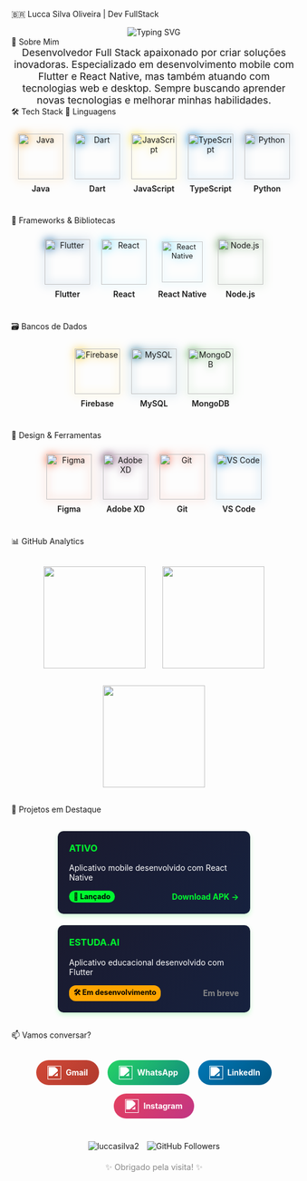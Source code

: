 🇧🇷 Lucca Silva Oliveira | Dev FullStack
<div align="center"> <img src="https://readme-typing-svg.herokuapp.com?font=Fira+Code&weight=700&size=28&pause=1000&color=00F72F&width=500&center=true&vCenter=true&lines=Desenvolvedor+Full+Stack;Mobile+%7C+Web+%7C+Desktop;17+anos+%7C+Brasil+%F0%9F%87%A7%F0%9F%87%B7" alt="Typing SVG" /> </div>
🚀 Sobre Mim
<div align="center"> <p style="font-size: 1.1rem; max-width: 800px; margin: 0 auto;"> Desenvolvedor Full Stack apaixonado por criar soluções inovadoras. Especializado em desenvolvimento mobile com Flutter e React Native, mas também atuando com tecnologias web e desktop. Sempre buscando aprender novas tecnologias e melhorar minhas habilidades. </p> </div>
🛠️ Tech Stack
🔷 Linguagens
<div align="center" style="display: flex; justify-content: center; flex-wrap: wrap; gap: 20px; margin: 25px 0;"> <div style="text-align: center;"> <img src="https://cdn.jsdelivr.net/gh/devicons/devicon/icons/java/java-original-wordmark.svg" width="80" height="80" style="object-fit: contain; filter: drop-shadow(0 0 8px #ED8B00); transition: transform 0.3s;" onmouseover="this.style.transform='scale(1.1)'" onmouseout="this.style.transform='scale(1)'" alt="Java" title="Java"/> <p style="margin-top: 8px; font-weight: 600;">Java</p> </div> <div style="text-align: center;"> <img src="https://cdn.jsdelivr.net/gh/devicons/devicon/icons/dart/dart-original-wordmark.svg" width="80" height="80" style="object-fit: contain; filter: drop-shadow(0 0 8px #0175C2); transition: transform 0.3s;" onmouseover="this.style.transform='scale(1.1)'" onmouseout="this.style.transform='scale(1)'" alt="Dart" title="Dart"/> <p style="margin-top: 8px; font-weight: 600;">Dart</p> </div> <div style="text-align: center;"> <img src="https://cdn.jsdelivr.net/gh/devicons/devicon/icons/javascript/javascript-original.svg" width="80" height="80" style="object-fit: contain; filter: drop-shadow(0 0 8px #F7DF1E); transition: transform 0.3s;" onmouseover="this.style.transform='scale(1.1)'" onmouseout="this.style.transform='scale(1)'" alt="JavaScript" title="JavaScript"/> <p style="margin-top: 8px; font-weight: 600;">JavaScript</p> </div> <div style="text-align: center;"> <img src="https://cdn.jsdelivr.net/gh/devicons/devicon/icons/typescript/typescript-original.svg" width="80" height="80" style="object-fit: contain; filter: drop-shadow(0 0 8px #007ACC); transition: transform 0.3s;" onmouseover="this.style.transform='scale(1.1)'" onmouseout="this.style.transform='scale(1)'" alt="TypeScript" title="TypeScript"/> <p style="margin-top: 8px; font-weight: 600;">TypeScript</p> </div> <div style="text-align: center;"> <img src="https://cdn.jsdelivr.net/gh/devicons/devicon/icons/python/python-original-wordmark.svg" width="80" height="80" style="object-fit: contain; filter: drop-shadow(0 0 8px #3776AB); transition: transform 0.3s;" onmouseover="this.style.transform='scale(1.1)'" onmouseout="this.style.transform='scale(1)'" alt="Python" title="Python"/> <p style="margin-top: 8px; font-weight: 600;">Python</p> </div> </div>
🚀 Frameworks & Bibliotecas
<div align="center" style="display: flex; justify-content: center; flex-wrap: wrap; gap: 20px; margin: 25px 0;"> <div style="text-align: center;"> <img src="https://cdn.jsdelivr.net/gh/devicons/devicon/icons/flutter/flutter-original.svg" width="80" height="80" style="object-fit: contain; filter: drop-shadow(0 0 8px #02569B); transition: transform 0.3s;" onmouseover="this.style.transform='scale(1.1)'" onmouseout="this.style.transform='scale(1)'" alt="Flutter" title="Flutter"/> <p style="margin-top: 8px; font-weight: 600;">Flutter</p> </div> <div style="text-align: center;"> <img src="https://cdn.jsdelivr.net/gh/devicons/devicon/icons/react/react-original-wordmark.svg" width="80" height="80" style="object-fit: contain; filter: drop-shadow(0 0 8px #61DAFB); transition: transform 0.3s;" onmouseover="this.style.transform='scale(1.1)'" onmouseout="this.style.transform='scale(1)'" alt="React" title="React"/> <p style="margin-top: 8px; font-weight: 600;">React</p> </div> <div style="text-align: center;"> <img src="https://cdn.jsdelivr.net/gh/devicons/devicon/icons/react/react-original-wordmark.svg" width="80" height="80" style="object-fit: contain; filter: drop-shadow(0 0 8px #61DAFB); transform: scale(0.9); transition: transform 0.3s;" onmouseover="this.style.transform='scale(1)'" onmouseout="this.style.transform='scale(0.9)'" alt="React Native" title="React Native"/> <p style="margin-top: 8px; font-weight: 600;">React Native</p> </div> <div style="text-align: center;"> <img src="https://cdn.jsdelivr.net/gh/devicons/devicon/icons/nodejs/nodejs-original-wordmark.svg" width="80" height="80" style="object-fit: contain; filter: drop-shadow(0 0 8px #43853D); transition: transform 0.3s;" onmouseover="this.style.transform='scale(1.1)'" onmouseout="this.style.transform='scale(1)'" alt="Node.js" title="Node.js"/> <p style="margin-top: 8px; font-weight: 600;">Node.js</p> </div> </div>
🗃️ Bancos de Dados
<div align="center" style="display: flex; justify-content: center; flex-wrap: wrap; gap: 20px; margin: 25px 0;"> <div style="text-align: center;"> <img src="https://cdn.jsdelivr.net/gh/devicons/devicon/icons/firebase/firebase-plain-wordmark.svg" width="80" height="80" style="object-fit: contain; filter: drop-shadow(0 0 8px #FFCA28); transition: transform 0.3s;" onmouseover="this.style.transform='scale(1.1)'" onmouseout="this.style.transform='scale(1)'" alt="Firebase" title="Firebase"/> <p style="margin-top: 8px; font-weight: 600;">Firebase</p> </div> <div style="text-align: center;"> <img src="https://cdn.jsdelivr.net/gh/devicons/devicon/icons/mysql/mysql-original-wordmark.svg" width="80" height="80" style="object-fit: contain; filter: drop-shadow(0 0 8px #005C84); transition: transform 0.3s;" onmouseover="this.style.transform='scale(1.1)'" onmouseout="this.style.transform='scale(1)'" alt="MySQL" title="MySQL"/> <p style="margin-top: 8px; font-weight: 600;">MySQL</p> </div> <div style="text-align: center;"> <img src="https://cdn.jsdelivr.net/gh/devicons/devicon/icons/mongodb/mongodb-original-wordmark.svg" width="80" height="80" style="object-fit: contain; filter: drop-shadow(0 0 8px #4EA94B); transition: transform 0.3s;" onmouseover="this.style.transform='scale(1.1)'" onmouseout="this.style.transform='scale(1)'" alt="MongoDB" title="MongoDB"/> <p style="margin-top: 8px; font-weight: 600;">MongoDB</p> </div> </div>
🎨 Design & Ferramentas
<div align="center" style="display: flex; justify-content: center; flex-wrap: wrap; gap: 20px; margin: 25px 0;"> <div style="text-align: center;"> <img src="https://cdn.jsdelivr.net/gh/devicons/devicon/icons/figma/figma-original.svg" width="80" height="80" style="object-fit: contain; filter: drop-shadow(0 0 8px #F24E1E); transition: transform 0.3s;" onmouseover="this.style.transform='scale(1.1)'" onmouseout="this.style.transform='scale(1)'" alt="Figma" title="Figma"/> <p style="margin-top: 8px; font-weight: 600;">Figma</p> </div> <div style="text-align: center;"> <img src="https://cdn.jsdelivr.net/gh/devicons/devicon/icons/xd/xd-plain.svg" width="80" height="80" style="object-fit: contain; filter: drop-shadow(0 0 8px #470137); transition: transform 0.3s;" onmouseover="this.style.transform='scale(1.1)'" onmouseout="this.style.transform='scale(1)'" alt="Adobe XD" title="Adobe XD"/> <p style="margin-top: 8px; font-weight: 600;">Adobe XD</p> </div> <div style="text-align: center;"> <img src="https://cdn.jsdelivr.net/gh/devicons/devicon/icons/git/git-original-wordmark.svg" width="80" height="80" style="object-fit: contain; filter: drop-shadow(0 0 8px #F05032); transition: transform 0.3s;" onmouseover="this.style.transform='scale(1.1)'" onmouseout="this.style.transform='scale(1)'" alt="Git" title="Git"/> <p style="margin-top: 8px; font-weight: 600;">Git</p> </div> <div style="text-align: center;"> <img src="https://cdn.jsdelivr.net/gh/devicons/devicon/icons/vscode/vscode-original-wordmark.svg" width="80" height="80" style="object-fit: contain; filter: drop-shadow(0 0 8px #007ACC); transition: transform 0.3s;" onmouseover="this.style.transform='scale(1.1)'" onmouseout="this.style.transform='scale(1)'" alt="VS Code" title="VS Code"/> <p style="margin-top: 8px; font-weight: 600;">VS Code</p> </div> </div>
📊 GitHub Analytics
<div align="center" style="display: flex; justify-content: center; gap: 30px; flex-wrap: wrap; margin: 30px 0;"> <a href="https://github.com/luccasilva2"> <img height="180em" src="https://github-readme-stats.vercel.app/api?username=luccasilva2&show_icons=true&theme=tokyonight&include_all_commits=true&count_private=true&hide_border=true&bg_color=00000000&title_color=00F72F&icon_color=00F72F&text_color=FFFFFF"/> </a> <a href="https://github.com/luccasilva2"> <img height="180em" src="https://github-readme-stats.vercel.app/api/top-langs/?username=luccasilva2&layout=compact&langs_count=7&theme=tokyonight&hide_border=true&bg_color=00000000&title_color=00F72F&text_color=FFFFFF"/> </a> <a href="https://github.com/luccasilva2"> <img height="180em" src="https://github-readme-streak-stats.herokuapp.com/?user=luccasilva2&theme=tokyonight&hide_border=true&background=00000000&stroke=00F72F&ring=00F72F&fire=00F72F&currStreakNum=FFFFFF&sideNums=FFFFFF&currStreakLabel=FFFFFF&sideLabels=FFFFFF"/> </a> </div>
🚀 Projetos em Destaque
<div style="display: flex; flex-wrap: wrap; gap: 20px; justify-content: center; margin: 30px 0;"> <div style="background: linear-gradient(135deg, #1a1a2e 0%, #16213e 100%); border-radius: 10px; padding: 20px; width: 300px; box-shadow: 0 4px 8px rgba(0, 247, 47, 0.2);"> <h3 style="color: #00F72F; margin-top: 0;">ATIVO</h3> <p style="color: #FFFFFF;">Aplicativo mobile desenvolvido com React Native</p> <div style="display: flex; align-items: center; margin-top: 15px;"> <span style="background-color: #00F72F; color: #000; padding: 3px 8px; border-radius: 12px; font-size: 0.8rem; font-weight: bold;">🚀 Lançado</span> <a href="https://drive.google.com/file/d/18WAxkq2Yq0i8exm6koIzor2R6DMZYFNA/view" style="margin-left: auto; color: #00F72F; text-decoration: none; font-weight: bold;">Download APK →</a> </div> </div> <div style="background: linear-gradient(135deg, #1a1a2e 0%, #16213e 100%); border-radius: 10px; padding: 20px; width: 300px; box-shadow: 0 4px 8px rgba(0, 247, 47, 0.2);"> <h3 style="color: #00F72F; margin-top: 0;">ESTUDA.AI</h3> <p style="color: #FFFFFF;">Aplicativo educacional desenvolvido com Flutter</p> <div style="display: flex; align-items: center; margin-top: 15px;"> <span style="background-color: #FFA500; color: #000; padding: 3px 8px; border-radius: 12px; font-size: 0.8rem; font-weight: bold;">🛠️ Em desenvolvimento</span> <span style="margin-left: auto; color: #888; font-weight: bold;">Em breve</span> </div> </div> </div>
📫 Vamos conversar?
<div align="center" style="display: flex; justify-content: center; gap: 15px; flex-wrap: wrap; margin: 30px 0;"> <a href="mailto:silvaoliveiralucca@gmail.com" style="text-decoration: none;"> <div style="display: flex; align-items: center; background: linear-gradient(135deg, #D14836 0%, #B03A2E 100%); padding: 10px 20px; border-radius: 30px; transition: transform 0.3s;" onmouseover="this.style.transform='scale(1.05)'" onmouseout="this.style.transform='scale(1)'"> <img src="https://cdn.jsdelivr.net/gh/devicons/devicon/icons/google/google-original.svg" width="24" height="24" style="margin-right: 8px; filter: brightness(0) invert(1);"/> <span style="color: white; font-weight: bold;">Gmail</span> </div> </a> <a href="https://wa.me/47984873740" style="text-decoration: none;"> <div style="display: flex; align-items: center; background: linear-gradient(135deg, #25D366 0%, #128C7E 100%); padding: 10px 20px; border-radius: 30px; transition: transform 0.3s;" onmouseover="this.style.transform='scale(1.05)'" onmouseout="this.style.transform='scale(1)'"> <img src="https://cdn.jsdelivr.net/gh/devicons/devicon/icons/whatsapp/whatsapp-original.svg" width="24" height="24" style="margin-right: 8px; filter: brightness(0) invert(1);"/> <span style="color: white; font-weight: bold;">WhatsApp</span> </div> </a> <a href="https://www.linkedin.com/in/lucca-silva-oliveira-6919bb33b/" style="text-decoration: none;"> <div style="display: flex; align-items: center; background: linear-gradient(135deg, #0077B5 0%, #005582 100%); padding: 10px 20px; border-radius: 30px; transition: transform 0.3s;" onmouseover="this.style.transform='scale(1.05)'" onmouseout="this.style.transform='scale(1)'"> <img src="https://cdn.jsdelivr.net/gh/devicons/devicon/icons/linkedin/linkedin-original.svg" width="24" height="24" style="margin-right: 8px; filter: brightness(0) invert(1);"/> <span style="color: white; font-weight: bold;">LinkedIn</span> </div> </a> <a href="https://www.instagram.com/luccaa_so/" style="text-decoration: none;"> <div style="display: flex; align-items: center; background: linear-gradient(135deg, #E4405F 0%, #C13584 100%); padding: 10px 20px; border-radius: 30px; transition: transform 0.3s;" onmouseover="this.style.transform='scale(1.05)'" onmouseout="this.style.transform='scale(1)'"> <img src="https://cdn.jsdelivr.net/gh/devicons/devicon/icons/instagram/instagram-original.svg" width="24" height="24" style="margin-right: 8px; filter: brightness(0) invert(1);"/> <span style="color: white; font-weight: bold;">Instagram</span> </div> </a> </div>
<div align="center" style="margin-top: 40px;"> <img src="https://komarev.com/ghpvc/?username=luccasilva2&label=Profile%20views&color=00f72f&style=flat" alt="luccasilva2" /> <a href="https://github.com/luccasilva2?tab=followers" style="text-decoration: none;"> <img src="https://img.shields.io/github/followers/luccasilva2?label=Followers&style=social" alt="GitHub Followers" style="margin-left: 10px;"/> </a> </div><div align="center" style="margin-top: 20px;"> <p style="color: #888; font-size: 0.9rem;">✨ Obrigado pela visita! ✨</p> </div><style> .header { background: linear-gradient(135deg, #00F72F 0%, #008C45 100%); padding: 2rem; border-radius: 10px; margin-bottom: 2rem; text-align: center; } </style>

